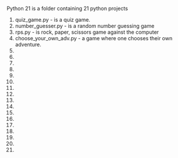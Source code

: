 Python 21 is a folder containing 21 python projects

1. quiz_game.py - is a quiz game.
2. number_guesser.py - is a random number guessing game
3. rps.py - is rock, paper, scissors game against the computer
4. choose_your_own_adv.py - a game where one chooses their own adventure.
5.
6.
7.
8.
9.
10.
11.
12.
13.
14.
15.
16.
17.
18.
19.
20.
21.